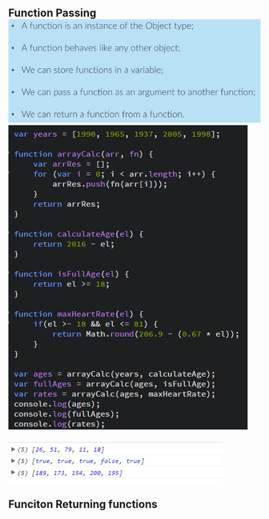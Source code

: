 ## Function Passing![](/assets/js-20)![](/assets/js-21)

![](/assets/js-22)

## Funciton Returning functions


























